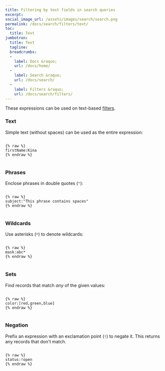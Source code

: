 ```yaml
---
title: Filtering by text fields in search queries
excerpt:
social_image_url: /assets/images/search/search.png
permalink: /docs/search/filters/text/
toc:
  title: Text
jumbotron:
  title: Text
  tagline: 
  breadcrumbs:
  -
    label: Docs &raquo;
    url: /docs/home/
  -
    label: Search &raquo;
    url: /docs/search/
  -
    label: Filters &raquo;
    url: /docs/search/filters/
---
```


These expressions can be used on text-based [filters](/docs/search/filters/).

### Text

Simple text (without spaces) can be used as the entire expression:

<pre>
<code class="language-text">
{% raw %}
firstName:Kina
{% endraw %}
</code>
</pre>

### Phrases

Enclose phrases in double quotes (`"`):

<pre>
<code class="language-text">
{% raw %}
subject:"This phrase contains spaces"
{% endraw %}
</code>
</pre>

### Wildcards

Use asterisks (`*`) to denote wildcards:

<pre>
<code class="language-text">
{% raw %}
mask:abc*
{% endraw %}
</code>
</pre>

### Sets

Find records that match _any_ of the given values:

<pre>
<code class="language-text">
{% raw %}
color:[red,green,blue]
{% endraw %}
</code>
</pre>

### Negation

Prefix an expression with an exclamation point (`!`) to negate it. This returns any records that don't match.

<pre>
<code class="language-text">
{% raw %}
status:!open
{% endraw %}
</code>
</pre>
